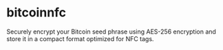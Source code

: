 # bitcoinnfc
Securely encrypt your Bitcoin seed phrase using AES-256 encryption and store it in a compact format optimized for NFC tags.
